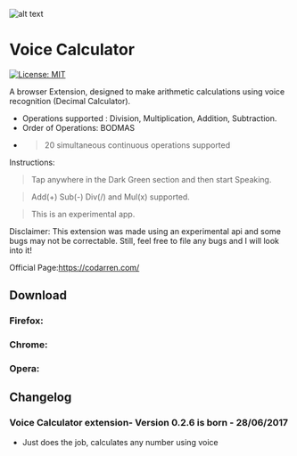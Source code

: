 ![alt text](https://raw.githubusercontent.com/codarrenvelvindron/voice-calculator-extension/master/icon128.png "Voice Calculator")
# Voice Calculator
[![License: MIT](https://img.shields.io/badge/License-MIT-yellow.svg)](https://opensource.org/licenses/MIT)

A browser Extension, designed to make arithmetic calculations using voice recognition (Decimal Calculator).
- Operations supported : Division, Multiplication, Addition, Subtraction.
- Order of Operations: BODMAS 
- >20 simultaneous continuous operations supported

Instructions:
> Tap anywhere in the Dark Green section and then start Speaking.

> Add(+) Sub(-) Div(/) and Mul(x) supported.

> This is an experimental app.

Disclaimer:
This extension was made using an experimental api and some bugs may not be correctable.
Still, feel free to file any bugs and I will look into it!

Official Page:https://codarren.com/

## Download
### Firefox: 
### Chrome: 
### Opera: 

## Changelog

### Voice Calculator extension- Version 0.2.6 is born - 28/06/2017
* Just does the job, calculates any number using voice
